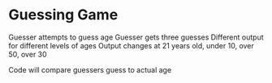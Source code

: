 # Guessing Game
Guesser attempts to guess age
Guesser gets three guesses
Different output for different levels of ages
Output changes at 21 years old, under 10, over 50, over 30

Code will compare guessers guess to actual age
